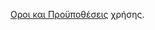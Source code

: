 [Oροι και Προϋποθέσεις](https://github.com/rizitis/EnergoMetro/blob/main/SofoRevma_LICENSE.md) χρήσης.
